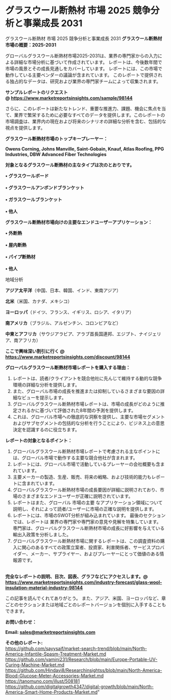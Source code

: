 # グラスウール断熱材 市場 2025 競争分析と事業成長 2031
グラスウール断熱材 市場 2025 競争分析と事業成長 2031
<strong><b>グラスウール断熱材市場の概要：2025-2031</b></strong>

グローバルグラスウール断熱材市場2025-2031は、業界の専門家からの入力による詳細な市場分析に基づいて作成されています。 レポートは、今後数年間で市場の風景とその成長見通しをカバーしています。 レポートには、この市場で動作している主要ベンダーの議論が含まれています。 このレポートで提供される独占的なデータは、研究および業界の専門家チームによって収集されます。

<strong>サンプルレポートのリクエスト @ <a href=https://www.marketreportsinsights.com/sample/98144>https://www.marketreportsinsights.com/sample/98144</a></strong>

さらに、このレポートは新たなトレンド、重要な推進力、課題、機会に焦点を当て、業界で繁栄するために必要なすべてのデータを提供します。このレポートの市場調査は、業界内の現在および将来のシナリオの詳細な分析を含む、包括的な視点を提供します。

<strong>グラスウール断熱材市場のトップキープレーヤー：</strong>

<strong>Owens Corning, Johns Manville, Saint-Gobain, Knauf, Atlas Roofing, PPG Industries, DBW Advanced Fiber Technologies</strong>

<strong><b>対象となるグラスウール断熱材の主なタイプは次のとおりです。</b></strong>

<strong>• グラスウールボード<br><br>• グラスウールアンボンドブランケット<br><br>• ガラスウールブランケット<br><br>• 他人</strong>

<strong><b>グラスウール断熱材市場向けの主要なエンドユーザーアプリケーション：</b></strong>

<strong>• 外断熱<br><br>• 屋内断熱<br><br>• パイプ断熱材<br><br>• 他人</strong>

 地域分析

<strong><b>アジア太平洋</b></strong>（中国、日本、韓国、インド、東南アジア）

<strong><b>北米</b></strong>（米国、カナダ、メキシコ）

<strong><b>ヨーロッパ</b></strong>（ドイツ、フランス、イギリス、ロシア、イタリア）

<strong><b>南アメリカ</b></strong>（ブラジル、アルゼンチン、コロンビアなど）

<strong><b>中東とアフリカ</b></strong>（サウジアラビア、アラブ首長国連邦、エジプト、ナイジェリア、南アフリカ）

<strong>ここで興味深い割引に行く @ <a href=https://www.marketreportsinsights.com/discount/98144>https://www.marketreportsinsights.com/discount/98144</a></strong>

<strong><b>グローバルグラスウール断熱材市場レポートを購入する理由：</b></strong>
<ol>
  <li>レポートは、読者/クライアントを競合他社に先んじて維持する動的な競争環境の詳細な分析を提供します。</li>
  <li>また、グローバル市場の成長を推進または抑制しているさまざまな要因の詳細なビューを提示します。</li>
  <li>グローバルグラスウール断熱材市場レポートは、市場の成長がどのように推定されるかに基づいて評価された8年間の予測を提供します。</li>
  <li>これは、グローバル市場への徹底的な洞察を提供し、主要な市場セグメントおよびサブセグメントの包括的な分析を行うことにより、ビジネス上の意思決定を認識するのに役立ちます。</li>
</ol>
<strong><b>レポートの対象となるポイント：</b></strong>
<ol>
  <li>グローバルグラスウール断熱材市場レポートで考慮される主なポイントには、グローバル市場で動作する主要な競合他社が含まれます。</li>
  <li>レポートには、グローバル市場で活動しているプレーヤーの会社概要も含まれています。</li>
  <li>主要メーカーの製造、生産、販売、将来の戦略、および技術的能力もレポートに含まれています。</li>
  <li>グローバルグラスウール断熱材市場の成長要因が詳細に説明されており、市場のさまざまなエンドユーザーが正確に説明されています。</li>
  <li>レポートはまた、グローバル 市場の主要 なアプリケーション領域について説明し、それによって読者/ユーザーに市場の正確な説明を提供します。</li>
  <li>レポートには、市場のSWOT分析が組み込まれています。 最後のセクションでは、レポートは 業界の専門家や専門家の意見や見解を特集しています。 専門家は、グローバルグラスウール断熱材市場の成長に好影響を与えている輸出入政策を分析しました。</li>
  <li>グローバルグラスウール断熱材市場に関するレポートは、この調査資料の購入に関心のあるすべての政策立案者、投資家、利害関係者、サービスプロバイダー、メーカー、サプライヤー、およびプレーヤーにとって価値のある情報源です。</li>
</ol><br>
<strong>完全なレポートの説明、目次、図表、グラフなどにアクセスします。@ <a href=https://www.marketreportsinsights.com/industry-forecast/glass-wool-insulation-material-industry-98144>https://www.marketreportsinsights.com/industry-forecast/glass-wool-insulation-material-industry-98144</a></strong>

この記事を読んでくれてありがとう。 また、アジア、米国、ヨーロッパなど、章ごとのセクションまたは地域ごとのレポートバージョンを個別に入手することもできます。

<strong><b>お問い合わせ：</b></strong>

<strong>Email: </strong><a href=mailto:sales@marketreportsinsights.com><strong>sales@marketreportsinsights.com</strong></a>

<strong>その他のレポート:</strong>
<br>
<a href=https://github.com/sayysaif/market-search-trend/blob/main/North-America-Infantile-Spasm-Treatment-Market.md>https://github.com/sayysaif/market-search-trend/blob/main/North-America-Infantile-Spasm-Treatment-Market.md</a>
<br>
<a href=https://github.com/yamini231/Research/blob/main/Europe-Portable-UV-Curing-Machine-Market.md>https://github.com/yamini231/Research/blob/main/Europe-Portable-UV-Curing-Machine-Market.md</a>
<br>
<a href=https://github.com/Hindavi8/Researchinsightss/blob/main/North-America-Blood-Glucose-Meter-Accessories-Market.md>https://github.com/Hindavi8/Researchinsightss/blob/main/North-America-Blood-Glucose-Meter-Accessories-Market.md</a>
<br>
<a href=https://tanomuno.com/illust/508181>https://tanomuno.com/illust/508181</a>
<br>
<a href=https://github.com/digitalgrowth4347/digital-growth/blob/main/North-America-Smart-Home-Products-Market.md>https://github.com/digitalgrowth4347/digital-growth/blob/main/North-America-Smart-Home-Products-Market.md</a>"
